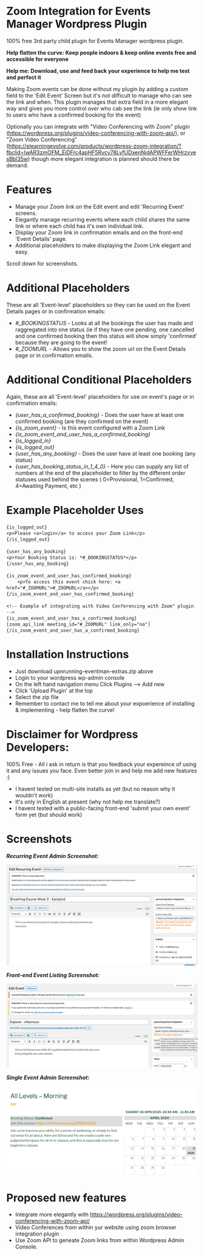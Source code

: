 # Zoom Integration for Events Manager Wordpress Plugin
100% free 3rd party child plugin for Events Manager wordpress plugin. 

__Help flatten the curve: Keep people indoors & keep online events free and accessible for everyone__

__Help me: Download, use and feed back your experience to help me test and perfect it__

Making Zoom events can be done without my plugin by adding a custom field to the 'Edit Event' Screen but it's not difficult to manage who can see the link and when. This plugin manages that extra field in a more elegant way and gives you more control over who cab see the link (ie only show link to users who have a confirmed booking for the event)

Optionally you can integrate with "Video Conferencing with Zoom" plugin (https://wordpress.org/plugins/video-conferencing-with-zoom-api/), or "Zoom Video Conferencing" (https://elearningevolve.com/products/wordpress-zoom-integration/?fbclid=IwAR3zmOFM_EjDFrc4apHF5Rvcy78LyfUDxenNjdAPWFFerWHrzvvesBbl35w) though more elegant integration is planned should there be demand.

# Features
* Manage your Zoom link on the Edit event and edit 'Recurring Event' screens.
* Elegantly manage recurring events where each child shares the same link or where each child has it's own individual link.
* Display your Zoom link in confirmation emails and on the front-end 'Event Details' page.
* Additional placeholders to make displaying the Zoom Link elegant and easy.

Scroll down for screenshots.

# Additional Placeholders
These are all 'Event-level' placeholders so they can be used on the Event Details pages or in confirmation emails:

 * *#_BOOKINGSTATUS* - Looks at all the bookings the user has made and raggregated into one status (ie if they have one pending, one cancelled and one confirmed booking then this status will show simply 'confirmed' because they are going to the event!
 * *#_ZOOMURL* - Allows you to show the zoom url on the Event Details page or in confirmation emails.
 
 # Additional Conditional Placeholders
 Again, these are all 'Event-level' placeholders for use on event's page or in confirmation emails:
 
  * *{user_has_a_confirmed_booking}* - Does the user have at least one confirmed booking (are they confirmed on the event)
  * *{is_zoom_event}* - Is this event configured with a Zoom Link
  * *{is_zoom_event_and_user_has_a_confirmed_booking}*
  * *{is_logged_in}*
  * *{is_logged_out}*
  * *{user_has_any_booking}* - Does the user have at least one booking (any status)
  * *{user_has_booking_status_in_1_4_0}* - Here you can supply any list of numbers at the end of the placeholder to filter by the different order statuses used behind the scenes ( 0=Provisional, 1=Confirmed, 4=Awaiting Payment, etc )
  
 # Example Placeholder Uses
```
{is_logged_out}
<p>Please <a>login</a> to access your Zoom Link</p>
{/is_logged_out}

{user_has_any_booking}
<p>Your Booking Status is: *#_BOOKINGSTATUS*</p>
{/user_has_any_booking}

{is_zoom_event_and_user_has_confirmed_booking}
    <p>To access this event chick here: <a href="#_ZOOMURL">#_ZOOMURL</a></p>
{/is_zoom_event_and_user_has_confirmed_booking}

<!-- Example of integrating with Video Conferencing with Zoom" plugin -->
{is_zoom_event_and_user_has_a_confirmed_booking}
[zoom_api_link meeting_id="#_ZOOMURL" link_only="no"]
{/is_zoom_event_and_user_has_a_confirmed_booking}
```
# Installation Instructions
 - Just download upnrunning-eventman-extras.zip above
 - Login to your wordpress wp-admin console
 - On the left hand navigation menu Click Plugins --> Add new
 - Click 'Upload Plugin' at the top
 - Select the zip file
 - Remember to contact me to tell me about your expoerience of installing & implementing - help flatten the curve!

# Disclaimer for Wordpress Developers:
100% Free - All i ask in return is that you feedback your expereince of using it and any issues you face. Even better join in and help me add new features :)

 * I havent tested on multi-site installs as yet (but no reason why it wouldn't work)
 * It's only in English at present (why not help me translate?)
 * I havent tested with a public-facing front-end 'submit your own event' form yet (but should work)
 
 # Screenshots 
 
___Recurring Event Admin Screenshot:___

![Recurring Event Admin Screenshot](/upnrunning-eventman-extras/screenshot-1.png?raw=true "Recurring Event Admin Screenshot")


___Front-end Event Listing Screenshot:___

![Front-end Event Listing Screenshot](/upnrunning-eventman-extras/screenshot-2.png?raw=true "Front-end Event Listing Screenshot")


___Single Event Admin Screenshot:___

![Single Event Admin Screenshot](/upnrunning-eventman-extras/screenshot-3.png?raw=true "Single Event Admin Screenshot")

# Proposed new features

 * Integrate more elegantly with https://wordpress.org/plugins/video-conferencing-with-zoom-api/
 * Video Conferences from within yur website using zoom browser integration plugin
 * Use Zoom API to geneate Zoom links from within Wordpress Admin Console.
